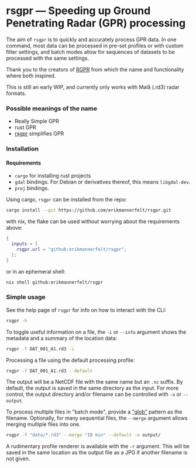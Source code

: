 # rsgpr — Speeding up Ground Penetrating Radar (GPR) processing
The aim of `rsgpr` is to quickly and accurately process GPR data.
In one command, most data can be processed in pre-set profiles or with custom filter settings, and batch modes allow for sequences of datasets to be processed with the same settings.

Thank you to the creators of [RGPR](https://github.com/emanuelhuber/RGPR) from which the name and functionality where both inspired.

This is still an early WIP, and currently only works with Malå (.rd3) radar formats.

### Possible meanings of the name
- Really Simple GPR 
- rust GPR
- [rsgpr](./README.md) simplifies GPR


### Installation

#### Requirements
- `cargo` for installing rust projects
- `gdal` bindings. For Debian or derivatives thereof, this means `libgdal-dev`.
- `proj` bindings.

Using cargo, `rsgpr` can be installed from the repo:
```bash
cargo install --git https://github.com/erikmannerfelt/rsgpr.git
```

with nix, the flake can be used without worrying about the requirements above:
```nix
{
  inputs = {
    rsgpr.url = "github:erikmannerfelt/rsgpr";
  };
}
```
or in an ephemeral shell:
```bash
nix shell github:erikmannerfelt/rsgpr

```


### Simple usage
See the help page of `rsgpr` for info on how to interact with the CLI:
```bash
rsgpr -h
```

To toggle useful information on a file, the `-i` or `--info` argument shows the metadata and a summary of the location data:
```bash
rsgpr -f DAT_001_A1.rd3 -i
```

Processing a file using the default processing profile:

```bash
rsgpr -f DAT_001_A1.rd3 --default
```

The output will be a NetCDF file with the same name but an `.nc` suffix.
By default, the output is saved in the same directory as the input.
For more control, the output directory and/or filename can be controlled with `-o` or `--output`.

To process multiple files in "batch mode", provide a ["glob"](https://en.wikipedia.org/wiki/Glob_(programming)) pattern as the filename.
Optionally, for many sequential files, the `--merge` argument allows merging multiple files into one.
```bash
rsgpr -f "data/*.rd3" --merge "10 min" --default -o output/
```

A rudimentary profile renderer is available with the `-r` argument.
This will be saved in the same location as the output file as a JPG if another filename is not given.
